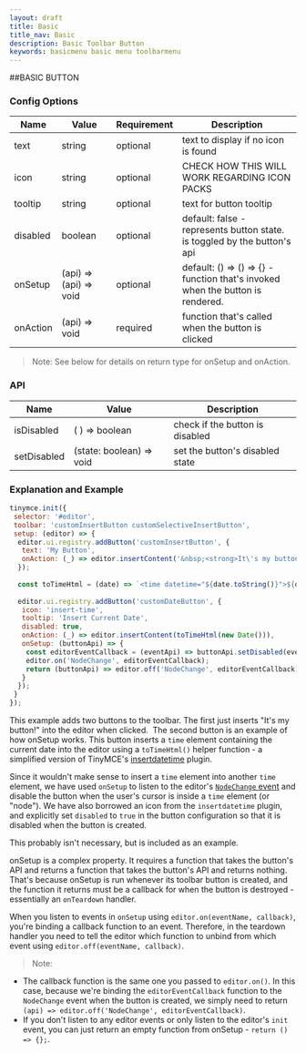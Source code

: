 ```yaml
---
layout: draft
title: Basic
title_nav: Basic
description: Basic Toolbar Button
keywords: basicmenu basic menu toolbarmenu
---
```


##BASIC BUTTON

### Config Options

| Name | Value | Requirement | Description |
|------| ------| ------------| ----------- |
| text | string | optional | text to display if no icon is found |
| icon | string | optional | CHECK HOW THIS WILL WORK REGARDING ICON PACKS |
| tooltip | string | optional | text for button tooltip  |
| disabled | boolean | optional| default: false - represents button state. is toggled by the button's api |
| onSetup | (api) => (api) => void | optional | default: () => () => {} - function that's invoked when the button is rendered. |
| onAction | (api) => void | required | function that's called when the button is clicked |
> Note:  See below for details on return type for onSetup and onAction.


### API

| Name | Value | Description |
|------| ------| ------------|
| isDisabled | ( ) => boolean | check if the button is disabled |
| setDisabled | (state: boolean) => void | set the button's disabled state |




### Explanation and Example

```js
tinymce.init({
 selector: '#editor',
 toolbar: 'customInsertButton customSelectiveInsertButton',
 setup: (editor) => {
  editor.ui.registry.addButton('customInsertButton', {
   text: 'My Button',
   onAction: (_) => editor.insertContent('&nbsp;<strong>It\'s my button!</strong>&nbsp;')
  });
​
  const toTimeHtml = (date) => `<time datetime="${date.toString()}">${date.toDateString()}</time>`;
​
  editor.ui.registry.addButton('customDateButton', {
   icon: 'insert-time',
   tooltip: 'Insert Current Date',
   disabled: true,
   onAction: (_) => editor.insertContent(toTimeHtml(new Date())),
   onSetup: (buttonApi) => {
    const editorEventCallback = (eventApi) => buttonApi.setDisabled(eventApi.element.nodeName.toLowerCase() === 'time');
    editor.on('NodeChange', editorEventCallback);
    return (buttonApi) => editor.off('NodeChange', editorEventCallback);
   }
  });
 }
});
```

This example adds two buttons to the toolbar. The first just inserts "It's my button!" into the editor when clicked.
​
The second button is an example of how onSetup works. This button inserts a `time` element containing the current date into the editor using a `toTimeHtml()` helper function - a simplified version of TinyMCE's [insertdatetime]({{site.baseurl}}/plugins/insertdatetime/) plugin.

Since it wouldn't make sense to insert a `time` element into another `time` element, we have used `onSetup` to listen to the editor's [`NodeChange` event]({{site.baseurl}}/advanced/events/#nodechange) and disable the button when the user's cursor is inside a `time` element (or "node"). We have also borrowed an icon from the `insertdatetime` plugin, and explicitly set `disabled` to `true` in the button configuration so that it is disabled when the button is created.

This probably isn't necessary, but is included as an example.

onSetup is a complex property. It requires a function that takes the button's API and returns a function that takes the button's API and returns nothing. That's because onSetup is run whenever its toolbar button is created, and the function it returns must be a callback for when the button is destroyed - essentially an `onTeardown` handler.

When you listen to events in `onSetup` using `editor.on(eventName, callback)`, you're binding a callback function to an event. Therefore, in the teardown handler you need to tell the editor which function to unbind from which event using `editor.off(eventName, callback)`.

> Note:

* The callback function is the same one you passed to `editor.on()`. In this case, because we're binding the `editorEventCallback` function to the `NodeChange` event when the button is created, we simply need to return `(api) => editor.off('NodeChange', editorEventCallback)`.
* If you don't listen to any editor events or only listen to the editor's `init` event, you can just return an empty function from onSetup - `return () => {};`.
